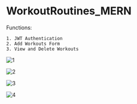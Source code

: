 # WorkoutRoutines_MERN

Functions:
  
    1. JWT Authentication
    2. Add Workouts Form
    3. View and Delete Workouts

![1](https://user-images.githubusercontent.com/95537573/206859553-17c0e070-1e22-4454-97ff-6fa0d3de778a.png)

![2](https://user-images.githubusercontent.com/95537573/206859561-213c5ea5-c1fa-41c3-947c-c6b5ad27f199.png)

![3](https://user-images.githubusercontent.com/95537573/206859565-8a9daa60-c9dd-432d-8d9c-24bda4954c47.png)

![4](https://user-images.githubusercontent.com/95537573/206859571-4dd54ce3-6122-4525-ba0a-7ec64e79c5f6.png)
